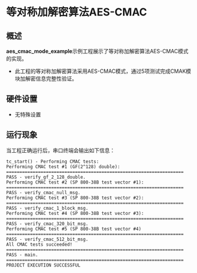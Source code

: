 # 等对称加解密算法AES-CMAC

## 概述

**aes_cmac_mode_example**示例工程展示了等对称加解密算法AES-CMAC模式的实现。
- 此工程的等对称加解密算法采用AES-CMAC模式，通过5项测试完成CMAK模块加解密信息完整性验证。

## 硬件设置

- 无特殊设置

## 运行现象

当工程正确运行后，串口终端会输出如下信息：
```console
tc_start() - Performing CMAC tests:
Performing CMAC test #1 (GF(2^128) double):
===================================================================
PASS - verify_gf_2_128_double.
Performing CMAC test #2 (SP 800-38B test vector #1):
===================================================================
PASS - verify_cmac_null_msg.
Performing CMAC test #3 (SP 800-38B test vector #2):
===================================================================
PASS - verify_cmac_1_block_msg.
Performing CMAC test #4 (SP 800-38B test vector #3):
===================================================================
PASS - verify_cmac_320_bit_msg.
Performing CMAC test #5 (SP 800-38B test vector #4)
===================================================================
PASS - verify_cmac_512_bit_msg.
All CMAC tests succeeded!
===================================================================
PASS - main.
===================================================================
PROJECT EXECUTION SUCCESSFUL
```

